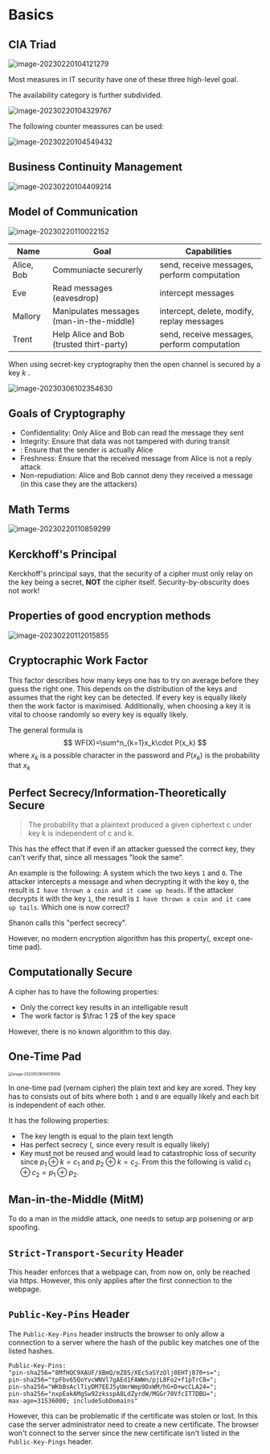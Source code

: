 # Basics

## CIA Triad

![image-20230220104121279](res/0_Basic/image-20230220104121279.png)

Most measures in IT security have one of these three high-level goal.

The availability category is further subdivided.

![image-20230220104329767](res/0_Basic/image-20230220104329767.png)

The following counter meassures can be used:

![image-20230220104549432](res/0_Basic/image-20230220104549432.png)

## Business Continuity Management

![image-20230220104409214](res/0_Basic/image-20230220104409214.png) 

## Model of Communication

![image-20230220110022152](res/0_Basic/image-20230220110022152.png)

| Name       | Goal                                     | Capabilities                                |
| ---------- | ---------------------------------------- | ------------------------------------------- |
| Alice, Bob | Communiacte securerly                    | send, receive messages, perform computation |
| Eve        | Read messages (eavesdrop)                | intercept messages                          |
| Mallory    | Manipulates messages (man-in-the-middle) | intercept, delete, modify, replay messages  |
| Trent      | Help Alice and Bob (trusted thirt-party) | send, receive messages, perform computation |

When using secret-key cryptography then the open channel is secured by a key $k$ .

![image-20230306102354630](res/0_Basic/image-20230306102354630.png)

## Goals of Cryptography

* Confidentiality: Only Alice and Bob can read the message they sent
* Integrity: Ensure that data was not tampered with during transit
* : Ensure that the sender is actually Alice
* Freshness:  Ensure that the received message from Alice is not a reply attack
* Non-repudiation: Alice and Bob cannot deny they received a message (in this case they are the attackers)

## Math Terms

![image-20230220110859299](res/0_Basic/image-20230220110859299.png)

## Kerckhoff's Principal

Kerckhoff's principal says, that the security of a cipher must only relay on the key being a secret, **NOT** the cipher itself. Security-by-obscurity does not work!

## Properties of good encryption methods

![image-20230220112015855](res/0_Basic/image-20230220112015855.png)

## Cryptocraphic Work Factor

This factor describes how many keys one has to try on average before they guess the right one. This depends on the distribution of the keys and assumes that the right key can be detected. If every key is equally likely then the work factor is maximised. Additionally, when choosing a key it is vital to choose randomly so every key is equally likely.

The general formula is 
$$
WF(X)=\sum^n_{k=1}x_k\cdot P(x_k)
$$
where $x_k$ is a possible character in the password and $P(x_k)$ is the probability that $x_k$ 

## Perfect Secrecy/Information-Theoretically Secure

> The probability that a plaintext produced a given ciphertext c under key k is independent of c and k.

This has the effect that if even if an attacker guessed the correct key, they can't verify that, since all messages "look the same".

An example is the following: A system which the two keys `1` and `0`. The attacker intercepts a message and when decrypting it with the key `0`, the result is `I have thrown a coin and it came up heads`. If the attacker decrypts it with the key `1`, the result is `I have thrown a coin and it came up tails`. Which one is now correct?

Shanon calls this "perfect secrecy".

However, no modern encryption algorithm has this property(, except one-time pad).

## Computationally Secure

A cipher has to have the following properties:

* Only the correct key results in an intelligable result
* The work factor is $\frac 1 2$ of the key space

However, there is no known algorithm to this day.

## One-Time Pad

<img src="res/0_Basic/image-20230529094518506.png" alt="image-20230529094518506" style="zoom:50%;" />

In one-time pad (vernam cipher) the plain text and key are xored. They key has to consists out of bits where both `1` and `0` are equally likely and each bit is independent of each other.

It has the following properties:

* The key length is equal to the plain text length
* Has perfect secrecy (, since every result is equally likely)
* Key must not be reused and would lead to catastrophic loss of security since $p_1 \oplus k = c_1$ and $p_2 \oplus k = c_2$. From this the following is valid $c_1 \oplus c_2 = p_1 \oplus p_2$.

## Man-in-the-Middle (MitM)

To do a man in the middle attack, one needs to setup arp poisening or arp spoofing.

## `Strict-Transport-Security` Header

This header enforces that a webpage can, from now on, only be reached via https. However, this only applies after the first connection to the webpage.

## `Public-­Key-­Pins` Header

The `Public-Key-Pins` header instructs the browser to only allow a connection to a server where the hash of the public key matches one of the listed hashes.

```
Public-Key-Pins:
"pin-sha256="8MfHQC9XAUF/XBmQ/mZ8S/XEc5aSYzOlj0EHTj870+s=";
pin-sha256="tpFbv65QoYvcWNVl7gAEd1FAWWn/pjL8Fo2+f1pTrC8=";
pin-sha256="WKbBsAclTiyDM7EEJ5yUmrWmp9DxWM/hG+D+wcCLA24=";
pin-sha256="nxpEakAMgSw92zksspA8LdZyrdW/MGGr70VfcIT7DBU=";
max-age=31536000; includeSubDomains"
```

However, this can be problematic if the certificate was stolen or lost. In this case the server administrator need to create a new certificate. The browser won't connect to the server since the new certificate isn't listed in the `Public-Key-Pings` header.
